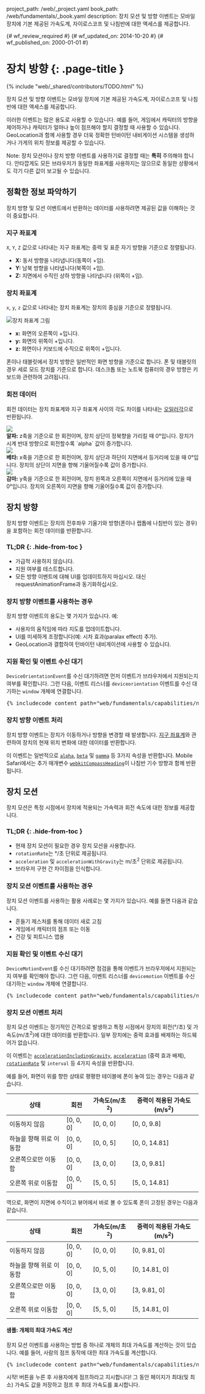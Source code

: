 project_path: /web/_project.yaml
book_path: /web/fundamentals/_book.yaml
description: 장치 모션 및 방향 이벤트는 모바일 장치에 기본 제공된 가속도계, 자이로스코프 및 나침반에 대한 액세스를 제공합니다.

{# wf_review_required #}
{# wf_updated_on: 2014-10-20 #}
{# wf_published_on: 2000-01-01 #}

# 장치 방향 {: .page-title }

{% include "web/_shared/contributors/TODO.html" %}


장치 모션 및 방향 이벤트는 모바일 장치에 기본 제공된 가속도계, 자이로스코프 및 나침반에 대한 액세스를 제공합니다.

이러한 이벤트는 많은 용도로 사용할 수 있습니다. 예를 들어, 게임에서 
캐릭터의 방향을 제어하거나 캐릭터가 얼마나 높이 점프해야 할지 
결정할 때 사용할 수 있습니다. GeoLocation과 함께 사용할 경우 더욱 정확한 턴바이턴 내비게이션 
시스템을 생성하거나 가게의 위치 정보를 제공할 수 있습니다.

<!-- TODO: Verify note type! -->
Note: 장치 모션이나 장치 방향 이벤트를 사용하기로 결정할 때는 <b>특히</b> 주의해야 합니다.  안타깝게도 모든 브라우저가  동일한 좌표계를 사용하지는 않으므로 동일한 상황에서도 각기 다른 값이 보고될 수 있습니다.

## 정확한 정보 파악하기

장치 방향 및 모션 이벤트에서 반환하는 데이터를 사용하려면
제공된 값을 이해하는 것이 중요합니다.  

### 지구 좌표계

`X`, `Y`, `Z` 값으로 나타내는 지구 좌표계는 중력 및 표준 자기 방향을 기준으로
정렬됩니다.

<ul>
  <li>
    <b>X:</b> 동서 방향을 나타냅니다(동쪽이 +임).
  </li>
    <li>
    <b>Y:</b> 남북 방향을 나타냅니다(북쪽이 +임).
  </li>
    <li>
    <b>Z:</b> 지면에서 수직인 상하 방향을 나타냅니다
    (위쪽이 +임).
  </li>
</ul>

### 장치 좌표계

`x`, `y`, `z` 값으로 나타내는 장치 좌표계는 장치의 중심을
기준으로 정렬됩니다.

<img src="images/axes.png" alt="장치 좌표계 그림">
<!-- Special thanks to Sheppy (https://developer.mozilla.org/en-US/profiles/Sheppy) 
  for his images which are in the public domain. -->

<ul>
  <li>
    <b>x:</b> 화면의 오른쪽이 +입니다.
  </li>
    <li>
    <b>y:</b> 화면의 위쪽이 +입니다.
  </li>
    <li>
    <b>z:</b> 화면이나 키보드에 수직으로 위쪽이
    +입니다.
  </li>
</ul>

폰이나 태블릿에서 장치 방향은 일반적인 화면 방향을
기준으로 합니다.  폰 및 태블릿의 경우 세로 모드 장치를
기준으로 합니다. 데스크톱 또는 노트북 컴퓨터의 경우 방향은 
키보드와 관련하여 고려됩니다.

### 회전 데이터

회전 데이터는 장치 좌표계와 지구 좌표계
사이의 각도 차이를 나타내는 [오일러각](http://en.wikipedia.org/wiki/Euler_angles)으로
반환됩니다.

<div>
  <div class="g--third">
    <img src="images/alpha.png"><br>
    <b>알파:</b> z축을 기준으로 한 회전이며, 장치 상단이 정북향을 가리킬 때
    0&deg;입니다.  장치가 시계 반대 방향으로 회전할수록
    `alpha` 값이 증가합니다.
  </div>
  <div class="g--third">
    <img src="images/beta.png"><br>
    <b>베타:</b> x축을 기준으로 한 회전이며, 장치 상단과 하단이 지면에서 등거리에 
    있을 때 0&deg;입니다. 장치의
    상단이 지면을 향해 기울어질수록 값이 증가합니다.
  </div>
  <div class="g--third g--last">
    <img src="images/gamma.png"><br>
    <b>감마:</b> y축을 기준으로 한 회전이며, 장치 왼쪽과 오른쪽이 지면에서 등거리에
    있을 때 0&deg;입니다.  장치의
    오른쪽이 지면을 향해 기울어질수록 값이 증가합니다. 
  </div>
</div>

<div style="clear:both;"></div>





## 장치 방향 




장치 방향 이벤트는 장치의 전후좌우 기울기와 방향(폰이나 랩톱에 나침반이 있는 경우)을 포함하는 회전 데이터를 반환합니다.


### TL;DR {: .hide-from-toc }
- 가급적 사용하지 않습니다.
- 지원 여부를 테스트합니다.
- 모든 방향 이벤트에 대해 UI를 업데이트하지 마십시오. 대신 requestAnimationFrame과 동기화하십시오.


### 장치 방향 이벤트를 사용하는 경우

장치 방향 이벤트의 용도는 몇 가지가 있습니다.  예:

<ul>
  <li>사용자의 움직임에 따라 지도를 업데이트합니다.</li>
  <li>UI를 미세하게 조정합니다(예: 시차 효과(paralax effect) 추가).</li>
  <li>GeoLocation과 결합하여 턴바이턴 내비게이션에 사용할 수 있습니다.</li>
</ul>

### 지원 확인 및 이벤트 수신 대기

`DeviceOrientationEvent`를 수신 대기하려면 먼저 이벤트가
브라우저에서 지원되는지 여부를 확인합니다.  그런 다음, 이벤트 리스너를 `deviceorientation` 이벤트를 수신 대기하는 `window` 
개체에 연결합니다. 

<pre class="prettyprint">
{% includecode content_path="web/fundamentals/capabilities/native-hardware/device-orientation/_code/dev-orientation.html" region_tag="devori" lang=javascript %}
</pre>

### 장치 방향 이벤트 처리

장치 방향 이벤트는 장치가 이동하거나 방향을 변경할 때 
발생합니다.  <a href="index.html#earth-coordinate-frame">지구 좌표계</a>와 관련하여 장치의 
현재 위치 변화에 대한
데이터를 반환합니다.

이 이벤트는 일반적으로 
<a href="index.html#rotation-data">`alpha`</a>, 
<a href="index.html#rotation-data">`beta`</a> 및 
<a href="index.html#rotation-data">`gamma`</a> 등 3가지 속성을 반환합니다.  Mobile Safari에서는
추가 매개변수 <a href="https://developer.apple.com/library/safari/documentation/SafariDOMAdditions/Reference/DeviceOrientationEventClassRef/DeviceOrientationEvent/DeviceOrientationEvent.html">`webkitCompassHeading`</a>이 나침반 기수 방향과 함께
반환됩니다.




## 장치 모션 




장치 모션은 특정 시점에서 장치에 적용되는 가속력과 회전 속도에 대한 정보를 제공합니다.


### TL;DR {: .hide-from-toc }
- 현재 장치 모션이 필요한 경우 장치 모션을 사용합니다.
- <code>rotationRate</code>는 &deg;/초 단위로 제공됩니다.
- <code>acceleration</code> 및 <code>accelerationWithGravity</code>는 m/초<sup>2</sup> 단위로 제공됩니다.
- 브라우저 구현 간 차이점을 인식합니다.


### 장치 모션 이벤트를 사용하는 경우

장치 모션 이벤트를 사용하는 활용 사례로는 몇 가지가 있습니다.  예를 들면 다음과 같습니다.

<ul>
  <li>흔들기 제스처를 통해 데이터 새로 고침</li>
  <li>게임에서 캐릭터의 점프 또는 이동</li>
  <li>건강 및 피트니스 앱용</li>
</ul>

### 지원 확인 및 이벤트 수신 대기

`DeviceMotionEvent`를 수신 대기하려면 점검을 통해 이벤트가
브라우저에서 지원되는지 여부를 확인해야 합니다.  그런 다음, 이벤트 리스너를 `devicemotion` 이벤트를 수신 대기하는 `window` 
개체에 연결합니다. 

<pre class="prettyprint">
{% includecode content_path="web/fundamentals/capabilities/native-hardware/device-orientation/_code/jump-test.html" region_tag="devmot" lang=javascript %}
</pre>

### 장치 모션 이벤트 처리

장치 모션 이벤트는 정기적인 간격으로 발생하고 특정 시점에서 장치의
회전(&deg;/초) 및 가속도(m/초<sup>2</sup>)에
대한 데이터를 반환합니다.  일부 장치에는 중력 효과를 배제하는 하드웨어가
없습니다.

이 이벤트는 
<a href="index.html#device-frame-coordinate">`accelerationIncludingGravity`</a>, 
<a href="index.html#device-frame-coordinate">`acceleration`</a>
(중력 효과 배제), 
<a href="index.html#rotation-data">`rotationRate`</a> 및 `interval` 등 4가지 속성을 반환합니다.

예를 들어, 화면이 위를 향한 상태로 평평한 테이블에 폰이 놓여
있는 경우는 다음과 같습니다.

<table>
    <thead>
    <tr>
      <th data-th="State">상태</th>
      <th data-th="Rotation">회전</th>
      <th data-th="Acceleration (m/s<sup>2</sup>)">가속도(m/초<sup>2</sup>)</th>
      <th data-th="Acceleration with gravity (m/s<sup>2</sup>)">중력이 적용된 가속도(m/s<sup>2</sup>)</th>
    </tr>
  </thead>
  <tbody>
    <tr>
      <td data-th="State">이동하지 않음</td>
      <td data-th="Rotation">[0, 0, 0]</td>
      <td data-th="Acceleration">[0, 0, 0]</td>
      <td data-th="Acceleration with gravity">[0, 0, 9.8]</td>
    </tr>
    <tr>
      <td data-th="State">하늘을 향해 위로 이동함</td>
      <td data-th="Rotation">[0, 0, 0]</td>
      <td data-th="Acceleration">[0, 0, 5]</td>
      <td data-th="Acceleration with gravity">[0, 0, 14.81]</td>
    </tr>
    <tr>
      <td data-th="State">오른쪽으로만 이동함</td>
      <td data-th="Rotation">[0, 0, 0]</td>
      <td data-th="Acceleration">[3, 0, 0]</td>
      <td data-th="Acceleration with gravity">[3, 0, 9.81]</td>
    </tr>
    <tr>
      <td data-th="State">오른쪽 위로 이동함</td>
      <td data-th="Rotation">[0, 0, 0]</td>
      <td data-th="Acceleration">[5, 0, 5]</td>
      <td data-th="Acceleration with gravity">[5, 0, 14.81]</td>
    </tr>
  </tbody>
</table>

역으로, 화면이 지면에 수직이고 뷰어에서 바로 볼 수 있도록 폰이
고정된 경우는 다음과 같습니다.

<table>
    <thead>
    <tr>
      <th data-th="State">상태</th>
      <th data-th="Rotation">회전</th>
      <th data-th="Acceleration (m/s<sup>2</sup>)">가속도(m/초<sup>2</sup>)</th>
      <th data-th="Acceleration with gravity (m/s<sup>2</sup>)">중력이 적용된 가속도(m/s<sup>2</sup>)</th>
    </tr>
  </thead>
  <tbody>
    <tr>
      <td data-th="State">이동하지 않음</td>
      <td data-th="Rotation">[0, 0, 0]</td>
      <td data-th="Acceleration">[0, 0, 0]</td>
      <td data-th="Acceleration with gravity">[0, 9.81, 0]</td>
    </tr>
    <tr>
      <td data-th="State">하늘을 향해 위로 이동함</td>
      <td data-th="Rotation">[0, 0, 0]</td>
      <td data-th="Acceleration">[0, 5, 0]</td>
      <td data-th="Acceleration with gravity">[0, 14.81, 0]</td>
    </tr>
    <tr>
      <td data-th="State">오른쪽으로만 이동함</td>
      <td data-th="Rotation">[0, 0, 0]</td>
      <td data-th="Acceleration">[3, 0, 0]</td>
      <td data-th="Acceleration with gravity">[3, 9.81, 0]</td>
    </tr>
    <tr>
      <td data-th="State">오른쪽 위로 이동함</td>
      <td data-th="Rotation">[0, 0, 0]</td>
      <td data-th="Acceleration">[5, 5, 0]</td>
      <td data-th="Acceleration with gravity">[5, 14.81, 0]</td>
    </tr>
  </tbody>
</table>

#### 샘플: 개체의 최대 가속도 계산

장치 모션 이벤트를 사용하는 방법 중 하나로 개체의 최대 가속도를
계산하는 것이 있습니다.  예를 들어, 사람의 점프 동작에 대한 최대 가속도를
계산합니다.

<pre class="prettyprint">
{% includecode content_path="web/fundamentals/capabilities/native-hardware/device-orientation/_code/jump-test.html" region_tag="devmothand" lang=javascript %}
</pre>

시작! 버튼을 누른 후 사용자에게 점프하라고 지시합니다!  그 동안
페이지가 최대(및 최소) 가속도 값을 저장하고 점프 후
 최대 가속도를 표시합니다.

